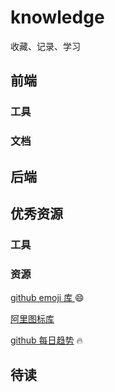 # knowledge
收藏、记录、学习

##  前端

### 工具

### 文档

##  后端

## 优秀资源
### 工具
### 资源
[github emoji 库 ](https://www.webfx.com/tools/emoji-cheat-sheet/) :smile: 

[阿里图标库](https://www.iconfont.cn/home/index)

[github 每日趋势](https://github.com/trending) :fire:

## 待读



